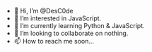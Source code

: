 - 👋 Hi, I’m @DesC0de
- 👀 I’m interested in JavaScript.
- 🌱 I’m currently learning Python & JavaScript.
- 💞️ I’m looking to collaborate on nothing.
- 📫 How to reach me soon...

<!---
DesC0de/DesC0de is a ✨ special ✨ repository because its `README.md` (this file) appears on your GitHub profile.
You can click the Preview link to take a look at your changes.
--->
